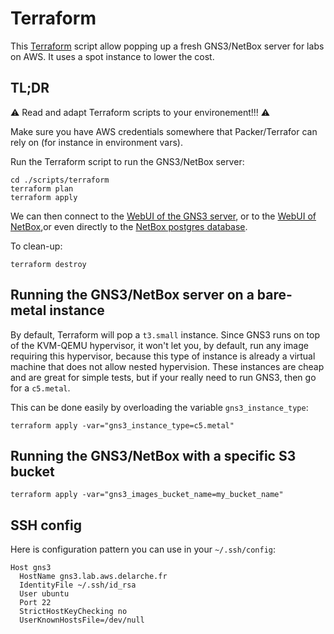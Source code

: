 # Terraform

This [Terraform](https://learn.hashicorp.com/terraform) script allow popping up a fresh GNS3/NetBox server for labs on
AWS. It uses a spot instance to lower the cost.

## TL;DR

⚠️ Read and adapt Terraform scripts to your environement!!! ⚠️

Make sure you have AWS credentials somewhere that Packer/Terrafor can rely on (for instance in environment vars).

Run the Terraform script to run the GNS3/NetBox server:

```
cd ./scripts/terraform
terraform plan
terraform apply
```

We can then connect to the [WebUI of the GNS3 server](http://gns3.lab.aws.delarche.fr:3080), or to
the [WebUI of NetBox](http://gns3.lab.aws.delarche.fr:8080),or even directly to
the [NetBox postgres database](postgres://netbox:J5brHrAXFLQSif0K@gns3.lab.aws.delarche.fr/netbox).

To clean-up:

```
terraform destroy
```

## Running the GNS3/NetBox server on a bare-metal instance

By default, Terraform will pop a `t3.small` instance. Since GNS3 runs on top of the KVM-QEMU hypervisor, it won't let
you, by default, run any image requiring this hypervisor, because this type of instance is already a virtual machine
that does not allow nested hypervision. These instances are cheap and are great for simple tests, but if your really
need to run GNS3, then go for a `c5.metal`.

This can be done easily by overloading the variable `gns3_instance_type`:

```
terraform apply -var="gns3_instance_type=c5.metal"
```

## Running the GNS3/NetBox with a specific S3 bucket


```
terraform apply -var="gns3_images_bucket_name=my_bucket_name"
```

## SSH config

Here is configuration pattern you can use in your `~/.ssh/config`:

```
Host gns3
  HostName gns3.lab.aws.delarche.fr
  IdentityFile ~/.ssh/id_rsa
  User ubuntu
  Port 22
  StrictHostKeyChecking no
  UserKnownHostsFile=/dev/null
```
